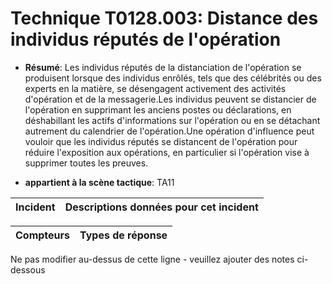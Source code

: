 # Technique T0128.003: Distance des individus réputés de l'opération

* **Résumé**: Les individus réputés de la distanciation de l'opération se produisent lorsque des individus enrôlés, tels que des célébrités ou des experts en la matière, se désengagent activement des activités d'opération et de la messagerie.Les individus peuvent se distancier de l'opération en supprimant les anciens postes ou déclarations, en déshabillant les actifs d'informations sur l'opération ou en se détachant autrement du calendrier de l'opération.Une opération d'influence peut vouloir que les individus réputés se distancent de l'opération pour réduire l'exposition aux opérations, en particulier si l'opération vise à supprimer toutes les preuves.

* **appartient à la scène tactique**: TA11


|Incident |Descriptions données pour cet incident |
|-------- |-------------------- |



|Compteurs |Types de réponse |
|-------- |-------------- |


Ne pas modifier au-dessus de cette ligne - veuillez ajouter des notes ci-dessous